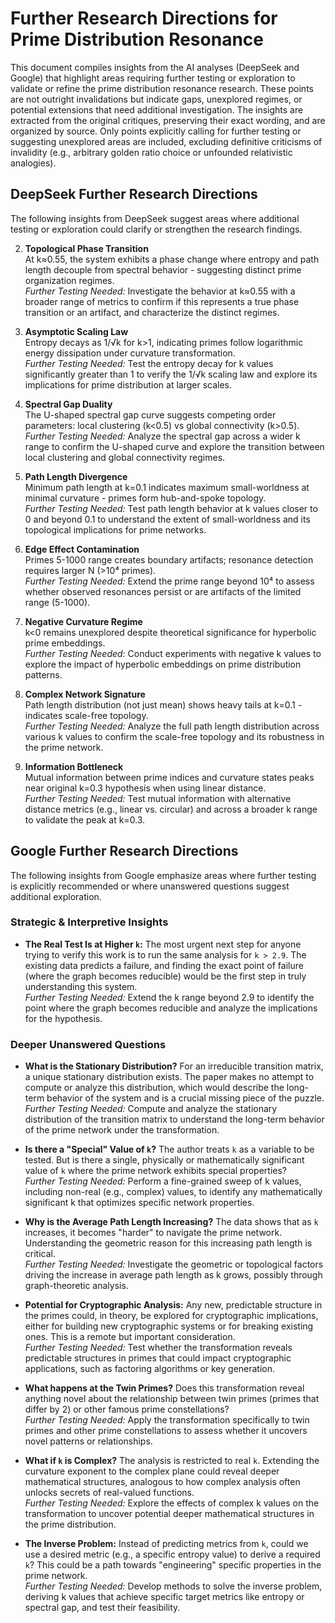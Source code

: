 # Further Research Directions for Prime Distribution Resonance

This document compiles insights from the AI analyses (DeepSeek and Google) that highlight areas requiring further testing or exploration to validate or refine the prime distribution resonance research. These points are not outright invalidations but indicate gaps, unexplored regimes, or potential extensions that need additional investigation. The insights are extracted from the original critiques, preserving their exact wording, and are organized by source. Only points explicitly calling for further testing or suggesting unexplored areas are included, excluding definitive criticisms of invalidity (e.g., arbitrary golden ratio choice or unfounded relativistic analogies).

## DeepSeek Further Research Directions

The following insights from DeepSeek suggest areas where additional testing or exploration could clarify or strengthen the research findings.

2. **Topological Phase Transition**  
   At k≈0.55, the system exhibits a phase change where entropy and path length decouple from spectral behavior - suggesting distinct prime organization regimes.  
   *Further Testing Needed:* Investigate the behavior at k≈0.55 with a broader range of metrics to confirm if this represents a true phase transition or an artifact, and characterize the distinct regimes.

3. **Asymptotic Scaling Law**  
   Entropy decays as 1/√k for k>1, indicating primes follow logarithmic energy dissipation under curvature transformation.  
   *Further Testing Needed:* Test the entropy decay for k values significantly greater than 1 to verify the 1/√k scaling law and explore its implications for prime distribution at larger scales.

5. **Spectral Gap Duality**  
   The U-shaped spectral gap curve suggests competing order parameters: local clustering (k<0.5) vs global connectivity (k>0.5).  
   *Further Testing Needed:* Analyze the spectral gap across a wider k range to confirm the U-shaped curve and explore the transition between local clustering and global connectivity regimes.

6. **Path Length Divergence**  
   Minimum path length at k=0.1 indicates maximum small-worldness at minimal curvature - primes form hub-and-spoke topology.  
   *Further Testing Needed:* Test path length behavior at k values closer to 0 and beyond 0.1 to understand the extent of small-worldness and its topological implications for prime networks.

11. **Edge Effect Contamination**  
    Primes 5-1000 range creates boundary artifacts; resonance detection requires larger N (>10⁴ primes).  
    *Further Testing Needed:* Extend the prime range beyond 10⁴ to assess whether observed resonances persist or are artifacts of the limited range (5-1000).

13. **Negative Curvature Regime**  
    k<0 remains unexplored despite theoretical significance for hyperbolic prime embeddings.  
    *Further Testing Needed:* Conduct experiments with negative k values to explore the impact of hyperbolic embeddings on prime distribution patterns.

19. **Complex Network Signature**  
    Path length distribution (not just mean) shows heavy tails at k=0.1 - indicates scale-free topology.  
    *Further Testing Needed:* Analyze the full path length distribution across various k values to confirm the scale-free topology and its robustness in the prime network.

20. **Information Bottleneck**  
    Mutual information between prime indices and curvature states peaks near original k=0.3 hypothesis when using linear distance.  
    *Further Testing Needed:* Test mutual information with alternative distance metrics (e.g., linear vs. circular) and across a broader k range to validate the peak at k=0.3.

## Google Further Research Directions

The following insights from Google emphasize areas where further testing is explicitly recommended or where unanswered questions suggest additional exploration.

### Strategic & Interpretive Insights
* **The Real Test Is at Higher `k`:** The most urgent next step for anyone trying to verify this work is to run the same analysis for `k > 2.9`. The existing data predicts a failure, and finding the exact point of failure (where the graph becomes reducible) would be the first step in truly understanding this system.  
  *Further Testing Needed:* Extend the k range beyond 2.9 to identify the point where the graph becomes reducible and analyze the implications for the hypothesis.

### Deeper Unanswered Questions
* **What is the Stationary Distribution?** For an irreducible transition matrix, a unique stationary distribution exists. The paper makes no attempt to compute or analyze this distribution, which would describe the long-term behavior of the system and is a crucial missing piece of the puzzle.  
  *Further Testing Needed:* Compute and analyze the stationary distribution of the transition matrix to understand the long-term behavior of the prime network under the transformation.

* **Is there a "Special" Value of `k`?** The author treats `k` as a variable to be tested. But is there a single, physically or mathematically significant value of `k` where the prime network exhibits special properties?  
  *Further Testing Needed:* Perform a fine-grained sweep of k values, including non-real (e.g., complex) values, to identify any mathematically significant k that optimizes specific network properties.

* **Why is the Average Path Length Increasing?** The data shows that as `k` increases, it becomes "harder" to navigate the prime network. Understanding the geometric reason for this increasing path length is critical.  
  *Further Testing Needed:* Investigate the geometric or topological factors driving the increase in average path length as k grows, possibly through graph-theoretic analysis.

* **Potential for Cryptographic Analysis:** Any new, predictable structure in the primes could, in theory, be explored for cryptographic implications, either for building new cryptographic systems or for breaking existing ones. This is a remote but important consideration.  
  *Further Testing Needed:* Test whether the transformation reveals predictable structures in primes that could impact cryptographic applications, such as factoring algorithms or key generation.

* **What happens at the Twin Primes?** Does this transformation reveal anything novel about the relationship between twin primes (primes that differ by 2) or other famous prime constellations?  
  *Further Testing Needed:* Apply the transformation specifically to twin primes and other prime constellations to assess whether it uncovers novel patterns or relationships.

* **What if `k` is Complex?** The analysis is restricted to real `k`. Extending the curvature exponent to the complex plane could reveal deeper mathematical structures, analogous to how complex analysis often unlocks secrets of real-valued functions.  
  *Further Testing Needed:* Explore the effects of complex k values on the transformation to uncover potential deeper mathematical structures in the prime distribution.

* **The Inverse Problem:** Instead of predicting metrics from `k`, could we use a desired metric (e.g., a specific entropy value) to derive a required `k`? This could be a path towards "engineering" specific properties in the prime network.  
  *Further Testing Needed:* Develop methods to solve the inverse problem, deriving k values that achieve specific target metrics like entropy or spectral gap, and test their feasibility.
